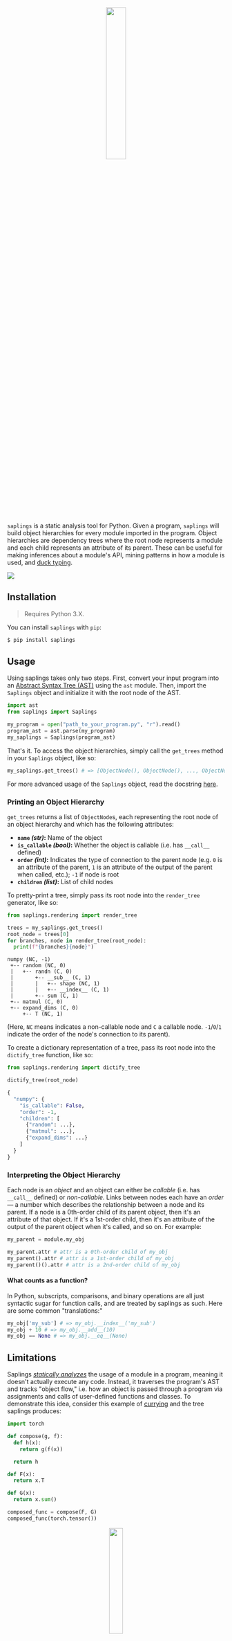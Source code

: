 <h1 align="center">
  <img width="30%" src="./logo.png" />
  <br />
</h1>

`saplings` is a static analysis tool for Python. Given a program, `saplings` will build object hierarchies for every module imported in the program. Object hierarchies are dependency trees where the root node represents a module and each child represents an attribute of its parent. These can be useful for making inferences about a module's API, mining patterns in how a module is used, and [duck typing](https://en.wikipedia.org/wiki/Duck_typing).

<img src="img/demo.gif" />

<!-- This library also provides simple methods for calculating software metrics, including:

- Halstead Metrics (Volume, Difficulty, Estimated Length, etc.)
- Afferent and Efferent Couplings
- Abstractness
- Instability
- Function Rankings
- Cyclomatic Complexity
- Maintainability Index -->

## Installation

> Requires Python 3.X.

You can install `saplings` with `pip`:

```bash
$ pip install saplings
```

## Usage

Using saplings takes only two steps. First, convert your input program into an [Abstract Syntax Tree (AST)](https://en.wikipedia.org/wiki/Abstract_syntax_tree) using the `ast` module. Then, import the `Saplings` object and initialize it with the root node of the AST.

```python
import ast
from saplings import Saplings

my_program = open("path_to_your_program.py", "r").read()
program_ast = ast.parse(my_program)
my_saplings = Saplings(program_ast)
```

That's it. To access the object hierarchies, simply call the `get_trees` method in your `Saplings` object, like so:

```python
my_saplings.get_trees() # => [ObjectNode(), ObjectNode(), ..., ObjectNode()]
```

For more advanced usage of the `Saplings` object, read the docstring [here]().

### Printing an Object Hierarchy

`get_trees` returns a list of `ObjectNode`s, each representing the root node of an object hierarchy and which has the following attributes:
* **`name` _(str)_:** Name of the object
* **`is_callable` _(bool)_:** Whether the object is callable (i.e. has `__call__` defined)
* **`order` _(int)_:** Indicates the type of connection to the parent node (e.g. `0` is an attribute of the parent, `1` is an attribute of the output of the parent when called, etc.); `-1` if node is root
* **`children` _(list)_:** List of child nodes

To pretty-print a tree, simply pass its root node into the `render_tree` generator, like so:

```python
from saplings.rendering import render_tree

trees = my_saplings.get_trees()
root_node = trees[0]
for branches, node in render_tree(root_node):
  print(f"{branches}{node}")
```
```
numpy (NC, -1)
 +-- random (NC, 0)
 |   +-- randn (C, 0)
 |       +-- __sub__ (C, 1)
 |       |   +-- shape (NC, 1)
 |       |   +-- __index__ (C, 1)
 |       +-- sum (C, 1)
 +-- matmul (C, 0)
 +-- expand_dims (C, 0)
     +-- T (NC, 1)
```

(Here, `NC` means indicates a non-callable node and `C` a callable node. `-1`/`0`/`1` indicate the order of the node's connection to its parent).

To create a dictionary representation of a tree, pass its root node into the `dictify_tree` function, like so:

```python
from saplings.rendering import dictify_tree

dictify_tree(root_node)
```
```python
{
  "numpy": {
    "is_callable": False,
    "order": -1,
    "children": [
      {"random": ...},
      {"matmul": ...},
      {"expand_dims": ...}
    ]
  }
}
```

### Interpreting the Object Hierarchy

Each node is an _object_ and an object can either be _callable_ (i.e. has `__call__` defined) or _non-callable_. Links between nodes each have an _order_ –– a number which describes the relationship between a node and its parent. If a node is a 0th-order child of its parent object, then it's an attribute of that object. If it's a 1st-order child, then it's an attribute of the output of the parent object when it's called, and so on. For example:

```python
my_parent = module.my_obj

my_parent.attr # attr is a 0th-order child of my_obj
my_parent().attr # attr is a 1st-order child of my_obj
my_parent()().attr # attr is a 2nd-order child of my_obj
```

#### What counts as a function?

In Python, subscripts, comparisons, and binary operations are all just syntactic sugar for function calls, and are treated by saplings as such. Here are some common "translations:"

```python
my_obj['my_sub'] # => my_obj.__index__('my_sub')
my_obj + 10 # => my_obj.__add__(10)
my_obj == None # => my_obj.__eq__(None)
```

## Limitations

Saplings _[statically analyzes](https://en.wikipedia.org/wiki/Static_program_analysis)_ the usage of a module in a program, meaning it doesn't actually execute any code. Instead, it traverses the program's AST and tracks "object flow," i.e. how an object is passed through a program via assignments and calls of user-defined functions and classes. To demonstrate this idea, consider this example of [currying](https://en.wikipedia.org/wiki/Currying) and the tree saplings produces:

```python
import torch

def compose(g, f):
  def h(x):
    return g(f(x))

  return h

def F(x):
  return x.T

def G(x):
  return x.sum()

composed_func = compose(F, G)
composed_func(torch.tensor())
```

<p align="center">
  <img width="25%" src="img/currying.png" />
</p>

Saplings identifies `tensor` as an attribute of `torch`, then follows the object as it's passed into `composed_func`. Because saplings has an understanding of how `composed_func` is defined, it can capture the `T` and `sum` sub-attributes.

While saplings can track object flow through many complex paths in a program, I haven't tested every edge case, and there are some situations where saplings produces inaccurate trees. Below is a list of all the failure modes I'm aware of (and currently working on fixing). If you discover a bug or missing feature that isn't listed here, please create an issue for it.

### Data Structures

As of right now, saplings can't track _assignments_ to comprehensions, generator expressions, dictionaries, lists, tuples, or sets. It can, however, track object flow _inside_ these data structures. For example, consider the following:

```python
import numpy as np

vectors = [np.array([0]), np.array([1]), np.array([2])]
vectors[0].mean()
```

Saplings can capture `array` and add it to the `numpy` object hierarchy, but it cannot capture `mean`, and thus produces the following tree:

<p align="center">
  <img width="25%" src="img/data_structures.png" />
</p>

This limitation can have some unexpected consequences. For example, functions that return multiple values with one `return` statement (e.g. `return a, b, c`) are actually returning tuples. Therefore, the output of those functions won't be tracked by saplings. The same logic applies to variable unpacking with `*` and `**`.

### Control Flow

Handling control flow is tricky. Tracking object flow in loops and conditionals requires making assumptions about what code actually executes. For example, consider the following:

```python
import numpy as np

for x in np.array([]):
  print(x.mean())
```

Because saplings only does _static_ analysis, it doesn't know that `np.array([])` is an empty list, and that therefore the loop never executes. In this situation, capturing `mean` and adding the `__index__ -> mean` subtree to `numpy -> array` would be a false positive, since `x` (i.e. the output of `np.array().__index__()`) is never defined. To handle this, saplings _should_ branch out and produce two possible trees for this module –– one that assumes the loop doesn't execute, and one that assumes it does:

<p align="center">
  <img width="50%" src="img/for_loop.png" />
</p>

But as of right now, saplings will only produce the tree on the right –– that is, we assume the bodies of `for` loops are always executed.

Below are the assumptions saplings makes for other control flow elements.

#### `while` loops

`while` loops are processed under the same assumption as `for` loops –– that is, the body of the loop is assumed to execute.

#### `if`/`else` blocks

We assume the bodies of `if` blocks execute, and that `elif`/`else` blocks do not execute. That is, changes to the namespace made in `if` blocks are the only changes assumed to persist into the parent scope, whereas changes in `elif` or `else` blocks do not persist. For example, given:

```python
import numpy as np

X = np.array([1, 2, 3])

if condition:
  X = np.matrix([1, 2, 3])
else:
  print(X.mean())
  X = None
  y = np.array([1, 2, 3])

print(X.sum())
print(y.max())
```

saplings will produce the following tree:

<p align="center">
  <img width="40%" src="img/if_else_1.png" />
</p>

Notice how our assumption can produce false negatives and positives. If it turns out `condition` is `False` and the `else` block executes, then including the `sum` node would be a false positive and excluding the `max` node would be a false negative. Ideally, saplings should branch out and produce two separate trees for this module –– one that assumes the `if` block executes and another that assumes the `else` block executes:

<p align="center">
  <img width="65%" src="img/if_else_2.png" />
</p>

Our assumption applies to ternary expressions too. For example, the assignment `a = b.c if condition else b.d` is, under our assumption, equivalent to `a = b.c`.

#### `try`/`except` blocks

`try` blocks are assumed to always execute, without throwing an exception, and the `except` block is assumed never to execute. Like with `if`/`else` blocks, this assumption does not mean object flow _within_ the `except` body is ignored. Assignments and function calls are still tracked inside the `except` block, but any changes to the namespace made within this block do not persist into the outer scope.

#### `return`, `break`, and `continue` statements

All code underneath a `return`, `break`, or `continue` statement is assumed not to execute and will not be analyzed. This is not so much a "limitation" as it is an assumption, but it can produce some false negatives. For example, consider this:

```python
import numpy as np

for x in range(10):
  y = np.array([x])
  continue
  y.mean()
```

It may be the case that `mean` is actually an attribute of `np.array`, but saplings will not capture this since `y.mean()` is never executed.

### Functions

<!--#### Conditional return types

`saplings` can generally track module and user-defined functions, but there are some edge cases it cannot handle. For example, because module functions must be treated as black-boxes to `saplings`, conditional return types cannot be accounted for. Consider the following code and trees that saplings produces:

```python
import my_module

my_module.foo(5).attr1()
my_module.foo(10).attr2()
```

However, suppose `my_module.foo` is defined in the backend as:

```python
def foo(x):
  if x <= 5:
    return ObjectA()
  else:
    return ObjectB()
```

and `ObjectB` doesn't have `attr1` as an attribute. Then, saplings will have incorrectly treated `attr1` and `attr2` as attributes of the same object.-->

#### Recursion

Saplings cannot process recursive function calls. Consider the following example:

```python
import some_module

def my_recursive_func(input):
  if input > 5:
    return my_recursive_func(input - 1)
  elif input > 1:
    return some_module.foo
  else:
    return some_module.bar

output = my_recursive_func(5)
output.attr()
```

We know this function returns `some_module.foo`, but saplings cannot tell which base case is hit, and therefore can't track the output. To avoid false positives, we assume this function returns nothing, and thus `attr` will not be captured and added to the object hierarchy. The tree saplings produces is:

<p align="center">
  <img width="35%" src="img/recursion.png" />
</p>

#### Generators

Generators aren't processed as iterables. Instead, saplings ignores `yield`/`yield from` statements and treats the generator like a normal function. For example, given:

```python
import some_module

def my_generator():
  yield from some_module.some_items

for item in my_generator():
  print(item.name)
```

`__index__ -> name` won't be added as a subtree to `some_module -> some_items`, and so the tree produced by saplings will look like this:

<p align="center">
  <img width="35%" src="img/generators.png" />
</p>

Notably, this limitation will only produce false negatives –– not false positives.

#### Decorators

Saplings doesn't process the application of decorators, and thus assumes that user-defined decorators do not extend the functionality of the functions they're applied to. For example, given:

```python
import some_module

def my_decorator(func):
  def wrapper():
    output = func()
    return output.attr

  return wrapper

@my_decorator
def my_func():
  return some_module.foo

my_func().bar()
```

saplings _should_ produce the following tree:

<p align="center">
  <img width="25%" src="img/decorators_1.png" />
</p>

But because it doesn't apply `my_decorator` to `my_func`, `attr` isn't captured as an attribute of `module.foo`. Instead, this tree is produced:

<p align="center">
  <img width="25%" src="img/decorators_2.png" />
</p>

As can be seen, this limitation can produce both type I and II errors. Notice, however, that saplings can handle the usage of user-defined decorators without the `@` "syntactic sugar," like so:

```python
def my_func():
  return module.foo

my_func = my_decorator(my_func)
```

Saplings also assumes that decorators defined by imported modules don't modify the user-defined functions they're applied to. For example:

```python
import some_module

@some_module.some_decorator
def my_func():
  return some_module.foo

my_func().bar()
```

Here, `foo` is treated as an undecorated function, and thus saplings produces the same tree as above.

#### Anonymous Functions

While the _bodies_ of anonymous (`lambda`) functions are processed, object flow through assignments and calls of those functions is not tracked. For example, given:

```python
import numpy as np

trans_diag = lambda x: np.diagonal(x.T)
trans_diag(np.random.randn(5, 5))
```

saplings will produce the following tree:

<p align="center">
  <img width="40%" src="img/anonymous.png" />
</p>

Notice that `T` is not captured as an attribute of `numpy.random.randn`, but `diagonal` is captured as an attribute of `numpy`. This is because the body of the `lambda` function is processed by saplings, but the assignment to `trans_diag` is not recognized, and therefore the function call is not processed.

### Classes

Saplings can track object flow in static, class, and instance methods, getter and setter methods, class and instance variables, and classes defined within classes. Notably, it can keep track of the state of each instance of a user-defined class. Consider the following program and the tree saplings produces:

```python
import torch.nn as nn
from torch import tensor

class Perceptron(nn.Module):
  loss = None

  def __init__(self, in_channels, out_channels):
    super(Perceptron, self).__init__()
    self.layer = nn.Linear(in_channels, out_channels)
    self.output = Perceptron.create_output_layer()

  @staticmethod
  def create_output_layer():
    def layer(x):
      return x.mean()

    return layer

  @classmethod
  def calculate_loss(cls, output, target):
    cls.loss = output - target
    return cls.loss

  def __call__(self, x):
    x = self.layer(x)
    return self.output(x)

model = Perceptron(1, 8)
output = model(tensor([10]))
loss = Perceptron.calculate_loss(output, 8)
```

<p align="center">
  <img width="50%" src="img/class.png" />
</p>

While saplings can handle many common usages of user-defined classes, such as the ones above, there is some functionality that has yet to be implemented. Below are all the limitations I'm aware of:

#### Class Variables

In the example above, calling the class method `Perceptron.calculate_loss` should change the value of the class variable `loss` from `None`. However, saplings cannot track modifications to a class when it's passed into a function. But saplings _can_ handle when a class is modified in the scope in which it was defined, like so:

```python
Perceptron.loss = tensor()
Perceptron.loss.item()
```

Here, `item` would be captured and added to the tree as an attribute of `tensor`.

Saplings also can't propagate class variable changes to existing instances of the class. For example, continuing the code above:

```python
model = Perceptron(1, 8)
Perceptron.loss = tensor()
model.loss.item()
```

Here, the change to `loss` won't propagate to `model`, an instance of `Perceptron`.

#### Class Closures

TODO<!--They work, but the class isn't bound to the namespace in which it was defined.-->

#### Nested Classes

TODO

#### Inheritance

Saplings cannot recognize inherited methods or variables in user-defined classes. For example, given:

```python
import some_module

class MyClass(module.Foo):
  def __init__(self, x):
    self.bar(x)
```

saplings will not recognize `bar` as an attribute of `module.Foo`, despite `bar` being an inherited method. This limitation also holds true when the base class is user-defined.

#### Metaclasses

TODO

#### Class Closures

TODO

### Miscellaneous

#### `global` statements

TODO

#### `eval`, `nonlocals`, and other built-in functions

TODO
